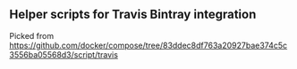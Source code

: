 ## Helper scripts for Travis Bintray integration

Picked from https://github.com/docker/compose/tree/83ddec8df763a20927bae374c5c3556ba05568d3/script/travis
